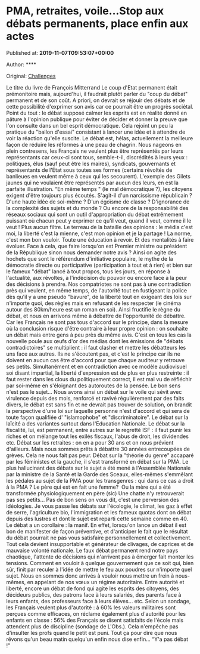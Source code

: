
# PMA, retraites, voile...Stop aux débats permanents, place enfin aux actes

Published at: **2019-11-07T09:53:07+00:00**

Author: ****

Original: [Challenges](https://www.challenges.fr/politique/le-coup-du-debat-permanent_683370)

Le titre du livre de François Mitterrand Le coup d'Etat permanent était prémonitoire mais, aujourd'hui, il faudrait plutôt parler du "coup du débat" permanent et de son coût. A priori, on devrait se réjouir des débats et de cette possibilité d'exprimer son avis car ce pourrait être un progrès sociétal. Point du tout : le débat supposé calmer les esprits est en réalité donné en pâture à l'opinion publique pour éviter de décider et donner la preuve que l'on consulte dans un bel esprit démocratique. Cela rejoint un peu la pratique du "ballon d'essai" consistant à lancer une idée et à attendre de voir la réaction qu'elle suscite. Le débat est, hélas, actuellement la meilleure façon de réduire les réformes à une peau de chagrin. Nous nageons en plein contresens, les Français ne veulent plus être représentés par leurs représentants car ceux-ci sont tous, semble-t-il, discrédités à leurs yeux : politiques, élus (sauf peut être les maires), syndicats, gouvernants et représentants de l'État sous toutes ses formes (certains révoltés de banlieues en veulent même à ceux qui les secourent). L'exemple des Gilets jaunes qui ne voulaient être représentés par aucun des leurs, en est la parfaite illustration.
“En même temps " (le mal démocratique ?), les citoyens exigent d'être toujours plus écoutés. S'agit-il d'un narcissisme républicain ? D'une haute idée de soi-même ? D'un égoïsme de classe ? D'ignorance de la complexité des sujets et du monde ? Ou encore de la responsabilité des réseaux sociaux qui sont un outil d'appropriation du débat extrêmement puissant où chacun peut y exprimer ce qu'il veut, quand il veut, comme il le veut ! Plus aucun filtre. Le terreau de la bataille des opinions : le média c'est moi, la liberté c'est la mienne, c'est mon opinion et je la partage ! La norme, c'est mon bon vouloir. Toute une éducation à revoir. Et des mentalités à faire évoluer.
Face à cela, que faire lorsqu'on est Premier ministre ou président de la République sinon nous demander notre avis ? Ainsi on agite des hochets que sont le référendum d'initiative populaire, le mythe de la démocratie directe ou participative (participation à tout et à rien) et bien sur le fameux "débat" lancé à tout propos, tous les jours, en réponse à l'actualité, aux révoltes, à l'indécision du pouvoir ou encore face à la peur des décisions à prendre.
Nos compatriotes ne sont pas à une contradiction près qui veulent, en même temps, de l'autorité tout en fustigeant la police dès qu'il y a une pseudo "bavure", de la liberté tout en exigeant des lois sur n'importe quoi, des règles mais en refusant de les respecter (le cinéma autour des 80km/heure est un roman en soi).
Ainsi fructifie le règne du débat, et nous en arrivons même à débattre de l'opportunité de débattre. Car les Français ne sont pas tous d'accord sur le principe, dans la mesure où la conclusion risque d'être contraire à leur propre opinion : on souhaite un débat mais entre gens à peu près du même avis.
C'est en tous les cas la nouvelle poule aux œufs d'or des médias dont les émissions de "débats contradictoires" se multiplient : il faut clasher et mettre les débatteurs les uns face aux autres. Ils ne s'écoutent pas, et c'est le principe car ils ne doivent en aucun cas être d'accord pour que chaque auditeur y retrouve ses petits. Simultanément et en contradiction avec ce modèle audiovisuel soi disant impartial, la liberté d'expression est de plus en plus restreinte : il faut rester dans les clous du politiquement correct, il est mal vu de réfléchir par soi-même en s'éloignant des autoroutes de la pensée. Le bon sens n'est pas le sujet...
Nous avons ainsi un débat sur le voile qui sévit avec virulence depuis des mois, renforcé et ravivé régulièrement par des faits divers, le débat est sans fin et ne devrait pas trouver de solution, on brandit la perspective d'une loi sur laquelle personne n'est d'accord et qui sera de toute façon qualifiée d' "islamophobe" et "discriminatoire".
Le débat sur la laïcité a des variantes surtout dans l'Education Nationale. Le débat sur la fiscalité, lui, est permanent, entre autres sur le regretté ISF : il faut punir les riches et on mélange tout les exilés fiscaux, l'abus de droit, les dividendes etc.
Débat sur les retraites : on en a pour 30 ans et on nous prévient d'ailleurs. Mais nous sommes prêts à débattre 30 années entrecoupées de grèves. Cela ne nous fait pas peur.
Débat sur la "théorie du genre" accaparé par les féministes et la gauche, il s'est transformé en débat sur la PMA. Le plus hallucinant des débats sur le sujet a été mené à l'Assemblée Nationale par la ministre de la Santé et la Garde des Sceaux, elles-mêmes s'emmêlant les pédales au sujet de la PMA pour les transgenres : qui dans ce cas a droit à la PMA ? Le père qui est en fait une femme?  Ou la mère qui a été transformée physiologiquement en père (sic) Une chatte n'y retrouverait pas ses petits... Pas de bon sens on vous dit, c'est une perversion des idéologies.
Je vous passe les débats sur l'écologie, le climat, les gaz à effet de serre, l'agriculture bio, l'immigration et les fameux quotas dont on débat depuis des lustres et dont le sujet est reparti cette semaine comme en 40.
Le débat a un corollaire : la manif. En effet, lorsqu'on lance un débat il est bon de manifester de façon préventive, et d'anticiper le fait que le résultat du débat pourrait ne pas vous satisfaire personnellement et collectivement.
Tout cela devient insupportable et générateur de clivages, de caprices et de mauvaise volonté nationale. Le faux débat permanent rend notre pays chaotique, l'attente de décisions qui n'arrivent pas à émerger fait monter les tensions. Comment en vouloir à quelque gouvernement que ce soit qui, bien sûr, finit par reculer à l'idée de mettre le feu aux poudres sur n'importe quel sujet. Nous en sommes donc arrivés à vouloir nous mettre un frein à nous-mêmes, en appelant de nos vœux un régime autoritaire. Entre autorité et liberté, encore un débat de fond qui agite les esprits des citoyens, des décideurs publics, des patrons face à leurs salariés, des parents face à leurs enfants, des professeurs face à leurs élèves... etc.
Selon un sondage, les Français veulent plus d'autorité : à 60% les valeurs militaires sont perçues comme efficaces, on réclame également plus d'autorité pour les enfants en classe : 56% des Français se disent satisfaits de l'école mais attendent plus de discipline (sondage de L'Obs.). Cela n'empêche pas d'insulter les profs quand le petit est puni.
Tout ça pour dire que nous rêvons qu'un beau matin quelqu'un enfin nous dise enfin... “Y'a pas débat !" 
